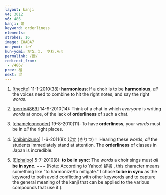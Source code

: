 ```yaml
---
layout: kanji
v4: 3012
v6: 486
kanji: 諧
keyword: orderliness
elements: 
strokes: 16
image: E8ABA7
on-yomi: カイ
kun-yomi: かな.う、 やわ.らぐ
permalink: /諧/
redirect_from:
 - /486/
prev: 楷
next: 混
---
```


1) [<a href="http://kanji.koohii.com/profile/thecite">thecite</a>] 11-1-2010(38): <strong>harmonious</strong>: If a choir is to be <strong>harmonious</strong>, <em>all</em> the voices need to combine to hit the right notes, and say the right <em>words</em>.

2) [<a href="http://kanji.koohii.com/profile/perrin4869">perrin4869</a>] 14-9-2010(14): Think of a chat in which <em>everyone</em> is writing <em>words</em> at once, of the lack of<strong> orderliness</strong> of such a chat.

3) [<a href="http://kanji.koohii.com/profile/chameleoncoder">chameleoncoder</a>] 19-8-2010(11): To have<strong> orderliness</strong>, your <em>words</em> must be in <em>all</em> the right places.

4) [<a href="http://kanji.koohii.com/profile/chibimizuno">chibimizuno</a>] 1-6-2011(8): 起立 (きりつ)！ Hearing these <em>words</em>, <em>all</em> the students immediately stand at attention. The <strong>orderliness</strong> of classes in Japan is incredible.

5) [<a href="http://kanji.koohii.com/profile/Elphalpo">Elphalpo</a>] 5-7-2010(8): <strong>to be in sync</strong>: The <em>words</em> a choir sings must <em>all</em> <strong>be in sync</strong>. ~~~ (Note: According to Yahoo! 辞書 , this character means something like &quot;to harmonize/to mitigate.&quot; I chose <strong>to be in sync</strong> as the keyword to both avoid conflicting with other keywords and to capture the general meaning of the kanji that can be applied to the various compounds that use it.).

